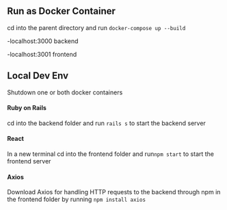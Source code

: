 ## Run as Docker Container

cd into the parent directory and run `docker-compose up --build`

-localhost:3000 backend

-localhost:3001 frontend

## Local Dev Env

Shutdown one or both docker containers 

#### Ruby on Rails

cd into the backend folder and run `rails s` to start the backend server

#### React

In a new terminal cd into the frontend folder and run`npm start` to start the frontend server

#### Axios
Download Axios for handling HTTP requests to the backend through npm in the frontend folder by running `npm install axios` 


